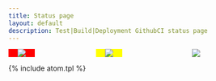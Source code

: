 ```yaml
---
title: Status page
layout: default
description: Test|Build|Deployment GithubCI status page
---
```


<div class="col" style="column-width: 100%; column-count: 3; text-align: center;">
  <div class="row" style="width: 33%; background-color: red; text-align: center;">
    <img src="https://github.com/wryyyyyyyy/runner_one/workflows/test/badge.svg" />
  </div>
   <div class="row" style="width: 33%; background-color: yellow; text-align: center;">
    <img src="https://github.com/wryyyyyyyy/runner_one/workflows/CI/badge.svg" />
  </div>
   <div class="row" style="width: 33%; background-color: green text-align: center;">
    <img src="https://github.com/wryyyyyyyy/runner_one/workflows/deploy/badge.svg" />
  </div>
</div>

{% include atom.tpl %}
